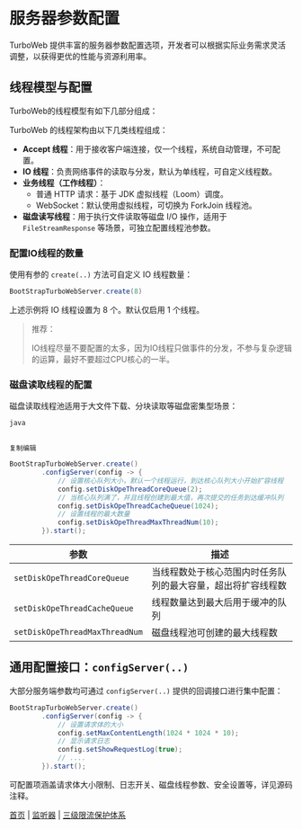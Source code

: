# 服务器参数配置

TurboWeb 提供丰富的服务器参数配置选项，开发者可以根据实际业务需求灵活调整，以获得更优的性能与资源利用率。

## 线程模型与配置

TurboWeb的线程模型有如下几部分组成：

TurboWeb 的线程架构由以下几类线程组成：

- **Accept 线程**：用于接收客户端连接，仅一个线程，系统自动管理，不可配置。
- **IO 线程**：负责网络事件的读取与分发，默认为单线程，可自定义线程数。
- **业务线程（工作线程）**：
  - 普通 HTTP 请求：基于 JDK 虚拟线程（Loom）调度。
  - WebSocket：默认使用虚拟线程，可切换为 ForkJoin 线程池。
- **磁盘读写线程**：用于执行文件读取等磁盘 I/O 操作，适用于 `FileStreamResponse` 等场景，可独立配置线程池参数。

### 配置IO线程的数量

使用有参的 `create(..)` 方法可自定义 IO 线程数量：

```java
BootStrapTurboWebServer.create(8)
```

上述示例将 IO 线程设置为 8 个。默认仅启用 1 个线程。

> 推荐：
>
> IO线程尽量不要配置的太多，因为IO线程只做事件的分发，不参与复杂逻辑的运算，最好不要超过CPU核心的一半。

### 磁盘读取线程的配置

磁盘读取线程池适用于大文件下载、分块读取等磁盘密集型场景：

```
java


复制编辑
```

```java
BootStrapTurboWebServer.create()
        .configServer(config -> {
            // 设置核心队列大小，默认一个线程运行，到达核心队列大小开始扩容线程
            config.setDiskOpeThreadCoreQueue(2);
            // 当核心队列满了，并且线程创建到最大值，再次提交的任务到达缓冲队列
            config.setDiskOpeThreadCacheQueue(1024);
            // 设置线程的最大数量
            config.setDiskOpeThreadMaxThreadNum(10);
        }).start();
```

| 参数                           | 描述                                                         |
| ------------------------------ | ------------------------------------------------------------ |
| `setDiskOpeThreadCoreQueue`    | 当线程数处于核心范围内时任务队列的最大容量，超出将扩容线程数 |
| `setDiskOpeThreadCacheQueue`   | 线程数量达到最大后用于缓冲的队列                             |
| `setDiskOpeThreadMaxThreadNum` | 磁盘线程池可创建的最大线程数                                 |

## 通用配置接口：`configServer(..)`

大部分服务端参数均可通过 `configServer(..)` 提供的回调接口进行集中配置：

```java
BootStrapTurboWebServer.create()
        .configServer(config -> {
            // 设置请求体的大小
            config.setMaxContentLength(1024 * 1024 * 10);
            // 显示请求日志
            config.setShowRequestLog(true);
            // ....
        }).start();
```

可配置项涵盖请求体大小限制、日志开关、磁盘线程参数、安全设置等，详见源码注释。



[首页](../README.md) | [监听器](./listener.md) | [三级限流保护体系](./limiter.md)